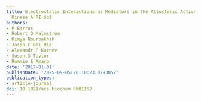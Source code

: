 ```yaml
---
title: Electrostatic Interactions as Mediators in the Allosteric Activation of Protein
  Kinase A RI $α$
authors:
- P Barros
- Robert D Malmstrom
- Kimya Nourbakhsh
- Jason C Del Rio
- Alexandr P Kornev
- Susan S Taylor
- Rommie E Amaro
date: '2017-01-01'
publishDate: '2025-09-05T20:10:23.079305Z'
publication_types:
- article-journal
doi: 10.1021/acs.biochem.6b01152
---
```

